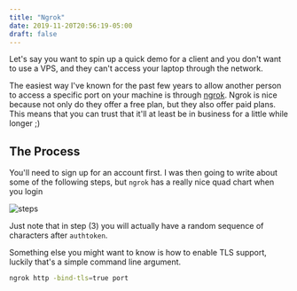 ```yaml
---
title: "Ngrok"
date: 2019-11-20T20:56:19-05:00
draft: false
---
```


Let's say you want to spin up a quick demo for a client and you don't want to use a VPS, and they can't access your laptop through the network. 

The easiest way I've known for the past few years to allow another person to access a specific port on your machine is through [ngrok](https://ngrok.com/). Ngrok is nice because not only do they offer a free plan, but they also offer paid plans. This means that you can trust that it'll at least be in business for a little while longer ;)

## The Process

You'll need to sign up for an account first. I was then going to write about some of the following steps, but `ngrok` has a really nice quad chart when you login

![steps](/files/images/blog/0932485094325.png)

Just note that in step (3) you will actually have a random sequence of characters after `authtoken`. 

Something else you might want to know is how to enable TLS support, luckily that's a simple command line argument.

```bash
ngrok http -bind-tls=true port
```

